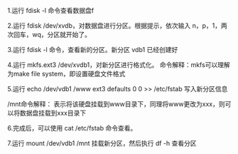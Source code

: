 1.运行 fdisk -l 命令查看数据盘f

2.运行 fdisk /dev/xvdb，对数据盘进行分区。根据提示，依次输入 n，p，1，两次回车，wq，分区就开始了。

3.运行 fdisk -l 命令，查看新的分区。新分区 vdb1 已经创建好

4.运行 mkfs.ext3 /dev/xvdb1，对新分区进行格式化。
命令解释：mkfs可以理解为make file system，即设置硬盘文件格式

5.运行 echo /dev/vdb1 /www ext3 defaults 0 0 >> /etc/fstab 写入新分区信息

/mnt命令解释： 表示将该硬盘挂载到www目录下，同理将www更改为xxx，则可以将数据盘挂载到xxx目录下

6.完成后，可以使用 cat /etc/fstab 命令查看。

7.运行 mount /dev/vdb1 /mnt 挂载新分区，然后执行 df -h 查看分区


